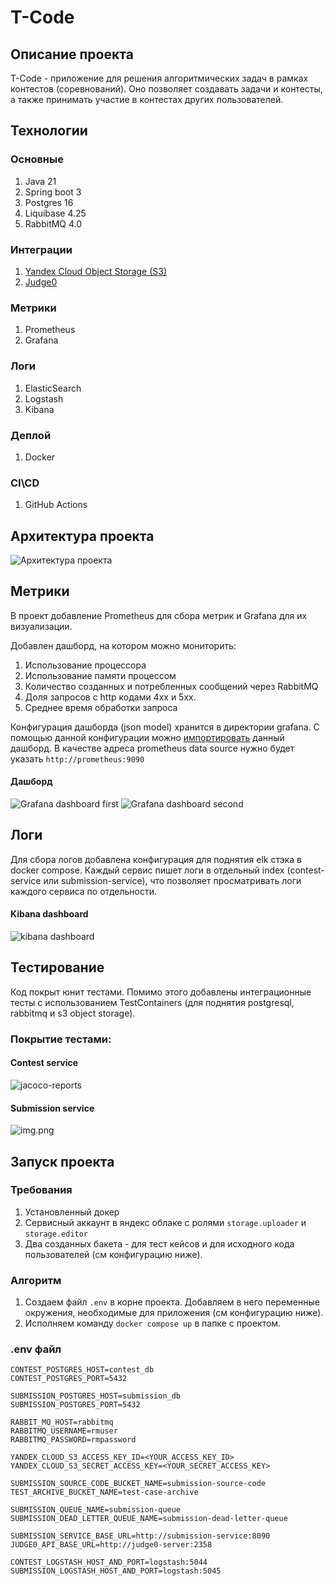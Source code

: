 # T-Code

## Описание проекта

T-Code - приложение для решения алгоритмических задач в рамках контестов (соревнований).
Оно позволяет создавать задачи и контесты, а также принимать участие в контестах других пользователей.

## Технологии

### Основные

1. Java 21
2. Spring boot 3
3. Postgres 16
4. Liquibase 4.25
5. RabbitMQ 4.0

### Интеграции

1. [Yandex Cloud Object Storage (S3)](https://yandex.cloud/ru/services/storage)
2. [Judge0](https://github.com/judge0/judge0)

### Метрики

1. Prometheus
2. Grafana

### Логи

1. ElasticSearch
2. Logstash
3. Kibana

### Деплой

1. Docker

### CI\CD

1. GitHub Actions

## Архитектура проекта

![Архитектура проекта](assets/project_schema.png)

## Метрики

В проект добавление Prometheus для сбора метрик и Grafana для их визуализации.

Добавлен дашборд, на котором можно мониторить:

1. Использование процессора
2. Использование памяти процессом
3. Количество созданных и потребленных сообщений через RabbitMQ
4. Доля запросов с http кодами 4xx и 5xx.
5. Среднее время обработки запроса

Конфигурация дашборда (json model) хранится в директории grafana.
С помощью данной конфигурации
можно [импортировать](https://grafana.com/docs/grafana/latest/dashboards/build-dashboards/import-dashboards/) данный
дашборд.
В качестве адреса prometheus data source нужно будет указать `http://prometheus:9090`

#### Дашборд

![Grafana dashboard first](assets/grafana-dashboard-1.png)
![Grafana dashboard second](assets/grafana-dashboard-2.png)

## Логи

Для сбора логов добавлена конфигурация для поднятия elk стэка в docker compose.
Каждый сервис пишет логи в отдельный index (contest-service или submission-service),
что позволяет просматривать логи каждого сервиса по отдельности.

#### Kibana dashboard

![kibana dashboard](assets/kibana.png)

## Тестирование

Код покрыт юнит тестами. Помимо этого добавлены интеграционные тесты с использованием TestContainers (для поднятия
postgresql, rabbitmq и s3 object storage).

### Покрытие тестами:

#### Contest service

![jacoco-reports](assets/contest-service-jacoco-report.png)

#### Submission service

![img.png](assets/submission-service-jacoco-report.png)

## Запуск проекта

### Требования

1. Установленный докер
2. Сервисный аккаунт в яндекс облаке с ролями `storage.uploader` и `storage.editor`
3. Два созданных бакета - для тест кейсов и для исходного кода пользователей (см конфигурацию ниже).

### Алгоритм

1. Создаем файл `.env` в корне проекта. Добавляем в него переменные окружения, необходимые для приложения (см
   конфигурацию ниже).
2. Исполняем команду `docker compose up` в папке с проектом.

### .env файл

```.dotenv
CONTEST_POSTGRES_HOST=contest_db
CONTEST_POSTGRES_PORT=5432

SUBMISSION_POSTGRES_HOST=submission_db
SUBMISSION_POSTGRES_PORT=5432

RABBIT_MQ_HOST=rabbitmq
RABBITMQ_USERNAME=rmuser
RABBITMQ_PASSWORD=rmpassword

YANDEX_CLOUD_S3_ACCESS_KEY_ID=<YOUR_ACCESS_KEY_ID>
YANDEX_CLOUD_S3_SECRET_ACCESS_KEY=<YOUR_SECRET_ACCESS_KEY>

SUBMISSION_SOURCE_CODE_BUCKET_NAME=submission-source-code
TEST_ARCHIVE_BUCKET_NAME=test-case-archive

SUBMISSION_QUEUE_NAME=submission-queue
SUBMISSION_DEAD_LETTER_QUEUE_NAME=submission-dead-letter-queue

SUBMISSION_SERVICE_BASE_URL=http://submission-service:8090
JUDGE0_API_BASE_URL=http://judge0-server:2358

CONTEST_LOGSTASH_HOST_AND_PORT=logstash:5044
SUBMISSION_LOGSTASH_HOST_AND_PORT=logstash:5045
```
